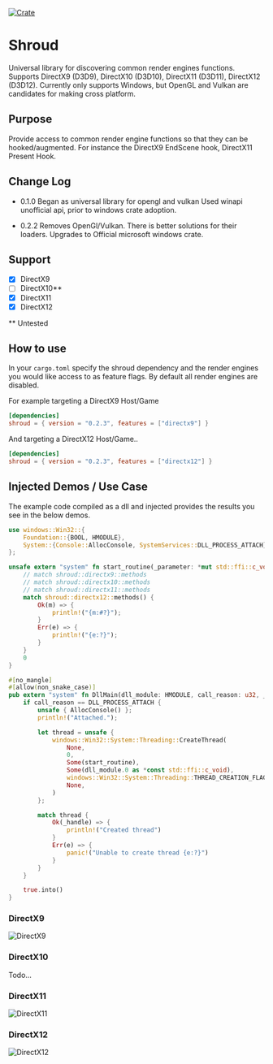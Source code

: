 [![Crate](https://img.shields.io/crates/v/shroud.svg)](https://crates.io/crates/shroud)
# Shroud
Universal library for discovering common render engines functions.
Supports DirectX9 (D3D9), DirectX10 (D3D10), DirectX11 (D3D11), DirectX12 (D3D12).
Currently only supports Windows, but OpenGL and Vulkan are candidates for making cross platform.

## Purpose
Provide access to common render engine functions so that they can be hooked/augmented.
For instance the DirectX9 EndScene hook, DirectX11 Present Hook.

## Change Log
- 0.1.0
Began as universal library for opengl and vulkan
Used winapi unofficial api, prior to windows crate adoption.

- 0.2.2 
Removes OpenGl/Vulkan. There is better solutions for their loaders.
Upgrades to Official microsoft windows crate.

## Support
- [x] DirectX9
- [ ] DirectX10**
- [x] DirectX11
- [x] DirectX12

** Untested

## How to use
In your `cargo.toml` specify the shroud dependency and the render engines you would like access to as feature flags.
By default all render engines are disabled.

For example targeting a DirectX9 Host/Game
```Toml
[dependencies]
shroud = { version = "0.2.3", features = ["directx9"] }
```

And targeting a DirectX12 Host/Game..
```Toml
[dependencies]
shroud = { version = "0.2.3", features = ["directx12"] }
```

## Injected Demos / Use Case
The example code compiled as a dll and injected provides the results you see in the below demos.
```Rust
use windows::Win32::{
    Foundation::{BOOL, HMODULE},
    System::{Console::AllocConsole, SystemServices::DLL_PROCESS_ATTACH},
};

unsafe extern "system" fn start_routine(_parameter: *mut std::ffi::c_void) -> u32 {
    // match shroud::directx9::methods
    // match shroud::directx10::methods
    // match shroud::directx11::methods
    match shroud::directx12::methods() {
        Ok(m) => {
            println!("{m:#?}");
        }
        Err(e) => {
            println!("{e:?}");
        }
    }
    0
}

#[no_mangle]
#[allow(non_snake_case)]
pub extern "system" fn DllMain(dll_module: HMODULE, call_reason: u32, _reserved: usize) -> BOOL {
    if call_reason == DLL_PROCESS_ATTACH {
        unsafe { AllocConsole() };
        println!("Attached.");

        let thread = unsafe {
            windows::Win32::System::Threading::CreateThread(
                None,
                0,
                Some(start_routine),
                Some(dll_module.0 as *const std::ffi::c_void),
                windows::Win32::System::Threading::THREAD_CREATION_FLAGS(0),
                None,
            )
        };

        match thread {
            Ok(_handle) => {
                println!("Created thread")
            }
            Err(e) => {
                panic!("Unable to create thread {e:?}")
            }
        }
    }

    true.into()
}
```

### DirectX9
![DirectX9](https://github.com/ohchase/shroud/blob/master/docs/directx9.PNG)

### DirectX10
Todo...

### DirectX11
![DirectX11](https://github.com/ohchase/shroud/blob/master/docs/directx11.PNG)

### DirectX12
![DirectX12](https://github.com/ohchase/shroud/blob/master/docs/directx12.PNG)
